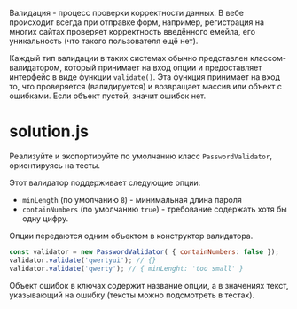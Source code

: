 Валидация - процесс проверки корректности данных. В вебе происходит всегда при отправке форм, например, регистрация на многих сайтах проверяет корректность введённого емейла, его уникальность (что такого пользователя ещё нет).

Каждый тип валидации в таких системах обычно представлен классом-валидатором, который принимает на вход опции и предоставляет интерфейс в виде функции `validate()`. Эта функция принимает на вход то, что проверяется (валидируется) и возвращает массив или объект с ошибками. Если объект пустой, значит ошибок нет.

# solution.js
Реализуйте и экспортируйте по умолчанию класс `PasswordValidator`, ориентируясь на тесты.

Этот валидатор поддерживает следующие опции:

* `minLength` (по умолчанию `8`) - минимальная длина пароля
* `containNumbers` (по умолчанию `true`) - требование содержать хотя бы одну цифру.

Опции передаются одним объектом в конструктор валидатора.
```js
const validator = new PasswordValidator( { containNumbers: false });
validator.validate('qwertyui'); // {}
validator.validate('qwerty'); // { minLenght: 'too small' }
```

Объект ошибок в ключах содержит название опции, а в значениях текст, указывающий на ошибку (тексты можно подсмотреть в тестах).